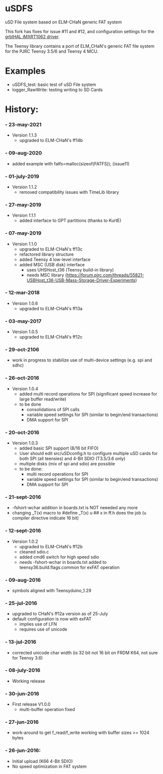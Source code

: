 # uSDFS
uSD File system based on ELM-CHaN generic FAT system

This fork has fixes for issue #11 and #12, and configuration settings for the [grblHAL iMXRT1062 driver](https://github.com/grblHAL/iMXRT1062).

The Teensy library contains a port of ELM_CHaN's generic FAT file system for the PJRC Teensy 3.5/6 and Teensy 4 MCU.

# Examples
* uSDFS_test: basic test of uSD File system
* logger_RawWrite: testing writing to SD Cards

# History:

### - 23-may-2021
* Version 1.1.3
	* upgraded to ELM-CHaN's ff14b

### - 09-aug-2020
* added example with fatfs=malloc(sizeof(FATFS)); (issue11)

### - 01-july-2019
* Version 1.1.2
	* removed compatibility issues with TimeLib library

### - 27-may-2019
* Version 1.1.1
	* added interface to GPT partitions (thanks to KurtE)

### - 07-may-2019
* Version 1.1.0
	* upgraded to ELM-CHaN's ff13c
	* refactored library structure
	* added Teensy 4 low-level interface
	* added MSC (USB disk) interface
		* uses UHSHost_t36 (Teensy build-in library)
		* needs MSC library (https://forum.pjrc.com/threads/55821-USBHost_t36-USB-Mass-Storage-Driver-Experiments) 

### - 12-mar-2018
* Version 1.0.6
	* upgraded to ELM-CHaN's ff13a
		
### - 03-may-2017
* Version 1.0.5
	* upgraded to ELM-CHaN's ff12c
		
### - 29-oct-2106
* work in progress to stabilize use of multi-device settings (e.g. spi and sdhc)

### - 26-oct-2016
* Version 1.0.4
	* added multi record operations for SPI (significant speed increase for large buffer read/write)
	* to be done
		* consolidations of SPI calls
		* variable speed settings for SPI (similar to begin/end transactions)
		* DMA support for SPI

### - 20-oct-2016
* Version 1.0.3
	* added basic SPI support (8/16 bit FIFO)
	* User should edit src/uSDconfig.h to configure multiple uSD cards for both SPI (all teensies) and 4-Bit SDIO (T3.5/3.6 only)
	* multiple disks (mix of spi and sdio) are possible
	* to be done: 
		* multi record operations for SPI
		* variable speed settings for SPI (similar to begin/end transactions)
		* DMA support for SPI

### - 21-sept-2016
* -fshort-wchar  addition in boards.txt is NOT neeeded any more
* changing _T(x) macro to #define _T(x) u ## x in ff.h does the job  (u compiler directive indicate 16 bit)

### - 12-sept-2016
* Version 1.0.2
	* upgraded to ELM-CHaN's ff12b
	* cleaned sdio.c
	* added cmd6 switch for high speed sdio
	* needs -fshort-wchar  in boards.txt added to teensy36.build.flags.common for exFAT operation
	
### - 09-aug-2016
* symbols aligned with Teensyduino_1.29

### - 25-jul-2016
* upgraded to CHaN's ff12a version as of 25-July
* default configuration is now with exFAT
	* implies use of LFN
	* requires use of unicode

### - 13-jul-2016
* corrected unicode char width (is 32 bit not 16 bit on FRDM K64, not sure for Teensy 3.6)

### - 08-july-2016
* Working release
	
### - 30-jun-2016
* First release V1.0.0
	* multi-buffer operation fixed
	
### - 27-jun-2016
* work-around to get f_read/f_write working with buffer sizes >= 1024 bytes
    
### - 26-jun-2016: 
* Initial upload (K66 4-Bit SDIO)
* No speed optimization in FAT system
